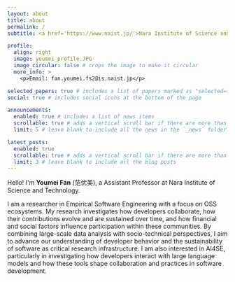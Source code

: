 ```yaml
---
layout: about
title: about
permalink: /
subtitle: <a href='https://www.naist.jp/'>Nara Institute of Science and Technology</a>. Software Engineering Laboratory. Assistant Professor.

profile:
  align: right
  image: youmei_profile.JPG
  image_circular: false # crops the image to make it circular
  more_info: >
    <p>Email: fan.youmei.fs2@is.naist.jp</p>

selected_papers: true # includes a list of papers marked as "selected={true}"
social: true # includes social icons at the bottom of the page

announcements:
  enabled: true # includes a list of news items
  scrollable: true # adds a vertical scroll bar if there are more than 3 news items
  limit: 5 # leave blank to include all the news in the `_news` folder

latest_posts:
  enabled: true
  scrollable: true # adds a vertical scroll bar if there are more than 3 new posts items
  limit: 3 # leave blank to include all the blog posts
---
```


Hello! I'm **Youmei Fan** (范优美), a Assistant Professor at Nara Institute of Science and Technology. 

I am a researcher in Empirical Software Engineering with a focus on OSS ecosystems. My research investigates how developers collaborate, how their contributions evolve and are sustained over time, and how financial and social factors influence participation within these communities. By combining large-scale data analysis with socio-technical perspectives, I aim to advance our understanding of developer behavior and the sustainability of software as critical research infrastructure. I am also interested in AI4SE, particularly in investigating how developers interact with large language models and how these tools shape collaboration and practices in software development.

